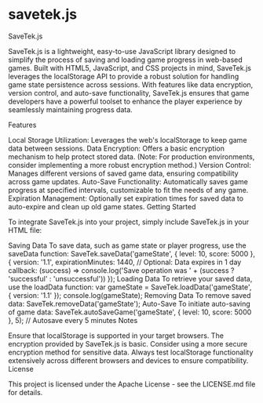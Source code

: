 # savetek.js
SaveTek.js

SaveTek.js is a lightweight, easy-to-use JavaScript library designed to simplify the process of saving and loading game progress in web-based games. Built with HTML5, JavaScript, and CSS projects in mind, SaveTek.js leverages the localStorage API to provide a robust solution for handling game state persistence across sessions. With features like data encryption, version control, and auto-save functionality, SaveTek.js ensures that game developers have a powerful toolset to enhance the player experience by seamlessly maintaining progress data.

Features

Local Storage Utilization: Leverages the web's localStorage to keep game data between sessions.
Data Encryption: Offers a basic encryption mechanism to help protect stored data. (Note: For production environments, consider implementing a more robust encryption method.)
Version Control: Manages different versions of saved game data, ensuring compatibility across game updates.
Auto-Save Functionality: Automatically saves game progress at specified intervals, customizable to fit the needs of any game.
Expiration Management: Optionally set expiration times for saved data to auto-expire and clean up old game states.
Getting Started

To integrate SaveTek.js into your project, simply include SaveTek.js in your HTML file:
<script src="path/to/SaveTek.js"></script>
Saving Data
To save data, such as game state or player progress, use the saveData function:
SaveTek.saveData('gameState', { level: 10, score: 5000 }, {
  version: '1.1',
  expirationMinutes: 1440, // Optional: Data expires in 1 day
  callback: (success) => console.log('Save operation was ' + (success ? 'successful' : 'unsuccessful'))
});
Loading Data
To retrieve your saved data, use the loadData function:
var gameState = SaveTek.loadData('gameState', { version: '1.1' });
console.log(gameState);
Removing Data
To remove saved data:
SaveTek.removeData('gameState');
Auto-Save
To initiate auto-saving of game data:
SaveTek.autoSaveGame('gameState', { level: 10, score: 5000 }, 5); // Autosave every 5 minutes
Notes

Ensure that localStorage is supported in your target browsers.
The encryption provided by SaveTek.js is basic. Consider using a more secure encryption method for sensitive data.
Always test localStorage functionality extensively across different browsers and devices to ensure compatibility.
License

This project is licensed under the Apache License - see the LICENSE.md file for details.
